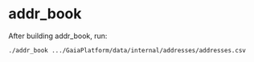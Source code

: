 # addr_book
After building addr_book, run:
```
./addr_book .../GaiaPlatform/data/internal/addresses/addresses.csv
```
